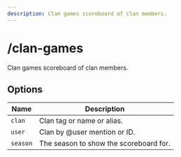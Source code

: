 ```yaml
---
description: Clan games scoreboard of clan members.
---
```


# /clan-games

Clan games scoreboard of clan members.

## Options

| Name | Description |
|------|-------------|
| `clan` | Clan tag or name or alias. |
| `user` | Clan by @user mention or ID. |
| `season` | The season to show the scoreboard for. |

